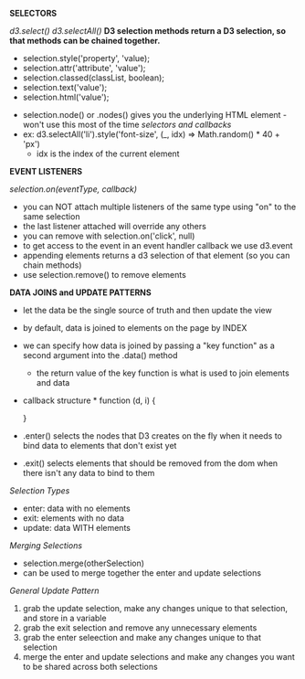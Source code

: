 __SELECTORS__

*d3.select()*
*d3.selectAll()*
  __D3 selection methods return a D3 selection, so that methods can be chained together.__
  * selection.style('property', 'value);
  * selection.attr('attribute', 'value');
  * selection.classed(classList, boolean);
  * selection.text('value');
  * selection.html('value');
  <!-- all the above work as "getters" if you don't pass a value -->
  * selection.node() or .nodes() gives you the underlying HTML element - won't   use this most of the time
*selectors and callbacks*
  * ex: d3.selectAll('li').style('font-size', (_, idx) => Math.random() * 40 + 'px')
    - idx is the index of the current element



__EVENT LISTENERS__

*selection.on(eventType, callback)*
  * you can NOT attach multiple listeners of the same type using "on" to the same selection
  * the last listener attached will override any others
  * you can remove with selection.on('click', null)
  * to get access to the event in an event handler callback we use d3.event
  * appending elements returns a d3 selection of that element (so you can chain methods)
  * use selection.remove() to remove elements



__DATA JOINS and UPDATE PATTERNS__
* let the data be the single source of truth and then update the view

* by default, data is joined to elements on the page by INDEX
* we can specify how data is joined by passing a "key function" as a second argument
  into the .data() method
    * the return value of the key function is what is used to join elements and data

* callback structure *
  function (d, i) {
    <!-- d will always refer to the data bound to the current element -->
    <!-- i is index -->
  }
* .enter() selects the nodes that D3 creates on the fly when it needs to bind
  data to elements that don't exist yet
* .exit() selects elements that should be removed from the dom when there isn't any
  data to bind to them

*Selection Types*
* enter: data with no elements
* exit: elements with no data
* update: data WITH elements

*Merging Selections*
* selection.merge(otherSelection)
* can be used to merge together the enter and update selections

*General Update Pattern*
1. grab the update selection, make any changes unique to that selection, and store in a variable
2. grab the exit selection and remove any unnecessary elements
3. grab the enter seleection and make any changes unique to that selection
4. merge the enter and update selections and make any changes you want to be shared across both selections